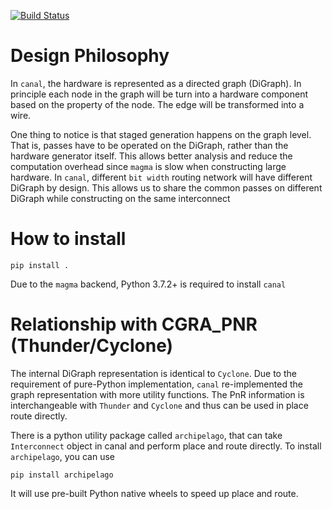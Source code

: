 [![Build Status](https://travis-ci.com/StanfordAHA/canal.svg?branch=master)](https://travis-ci.com/StanfordAHA/canal)

# Design Philosophy
In `canal`, the hardware is represented as a directed graph (DiGraph). In principle each node in the graph
will be turn into a hardware component based on the property of the node. The edge will be transformed
into a wire. 

One thing to notice is that staged generation happens on the graph level. That is, passes have to be operated
on the DiGraph, rather than the hardware generator itself. This allows better analysis and reduce the computation
overhead since `magma` is slow when constructing large hardware. In `canal`,  different `bit width` routing
network will have different DiGraph by design. This allows us to share the common passes on different DiGraph
while constructing on the same interconnect

# How to install
```
pip install .
```
Due to the `magma` backend, Python 3.7.2+ is required to install `canal`

# Relationship with CGRA_PNR (Thunder/Cyclone)
The internal DiGraph representation is identical to `Cyclone`. Due to the requirement of pure-Python implementation,
`canal` re-implemented the graph representation with more utility functions. The PnR information is interchangeable
with `Thunder` and `Cyclone` and thus can be used in place route directly.

There is a python utility package called `archipelago`, that can take `Interconnect` object in canal and perform
place and route directly. To install `archipelago`, you can use
```
pip install archipelago
```
It will use pre-built Python native wheels to speed up place and route.